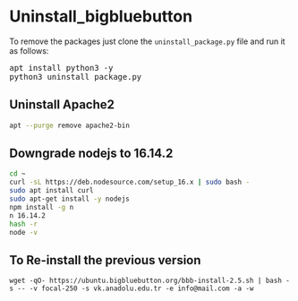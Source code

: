 # Uninstall_bigbluebutton

To remove the packages just clone the `uninstall_package.py` file and run it as follows:
<pre>
apt install python3 -y
python3 uninstall_package.py
</pre>

<!--
~ To Delete Files That Are't Deleted 
<pre>
python3 resUn.py 
</pre>
#(not recomended because maybe some files still available)
<pre>
#Copy result from "python3 uninstall_package.py" and paste on dump.txt
cat dump.txt | grep "not removed" # and place on resUn.py
python3 resUn.py
</pre>
* OR Just-->

## Uninstall Apache2
```bash
apt --purge remove apache2-bin
```

## Downgrade nodejs to 16.14.2
```bash
cd ~
curl -sL https://deb.nodesource.com/setup_16.x | sudo bash -
sudo apt install curl
sudo apt-get install -y nodejs
npm install -g n
n 16.14.2
hash -r
node -v
```

## To Re-install the previous version
`wget -qO- https://ubuntu.bigbluebutton.org/bbb-install-2.5.sh | bash -s -- -v focal-250 -s vk.anadolu.edu.tr -e info@mail.com -a -w`
